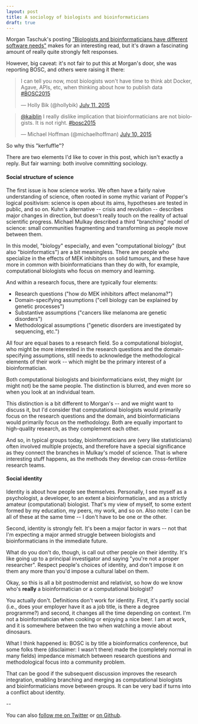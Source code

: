 ```yaml
---
layout: post
title: A sociology of biologists and bioinformaticians
draft: true
---
```


Morgan Taschuk's posting ["Biologists and bioinformaticians have different software needs"](https://modernmodelorganism.wordpress.com/2015/07/19/biologists-and-bioinformaticians-have-different-software-needs/) makes for an interesting read, but it's drawn a fascinating amount of really quite strongly felt responses.

However, big caveat: it's not fair to put this at Morgan's door, she was reporting BOSC, and others were raising it there:

<blockquote class="twitter-tweet" lang="en"><p lang="en" dir="ltr">I can tell you now, most biologists won&#39;t have time to think abt Docker, Agave, APIs, etc, when thinking about how to publish data <a href="https://twitter.com/hashtag/BOSC2015?src=hash">#BOSC2015</a></p>&mdash; Holly Bik (@hollybik) <a href="https://twitter.com/hollybik/status/619822732096745472">July 11, 2015</a></blockquote>
<script async src="//platform.twitter.com/widgets.js" charset="utf-8"></script>

<blockquote class="twitter-tweet" lang="en"><p lang="en" dir="ltr"><a href="https://twitter.com/kaiblin">@kaiblin</a> I really dislike implication that bioinformaticians are not biologists. It is not right. <a href="https://twitter.com/hashtag/bosc2015?src=hash">#bosc2015</a></p>&mdash; Michael Hoffman (@michaelhoffman) <a href="https://twitter.com/michaelhoffman/status/619444403808169984">July 10, 2015</a></blockquote>
<script async src="//platform.twitter.com/widgets.js" charset="utf-8"></script>

So why this "kerfuffle"?

There are two elements I'd like to cover in this post, which isn't exactly a reply. But fair warning: both involve committing sociology.

#### Social structure of science

The first issue is how science works. We often have a fairly naive understanding of science, often rooted in some mythic variant of Popper's logical positivism: science is open about its aims, hypotheses are tested in public, and so on. Kuhn's alternative -- crisis and revolution -- describes major changes in direction, but doesn't really touch on the reality of actual scientific progress. Michael Mulkay described a third "branching" model of science: small communities fragmenting and transforming as people move between them.

In this model, "biology" especially, and even "computational biology" (but also "bioinformatics") are a bit meaningless. There are people who specialize in the effects of MEK inhibitors on solid tumours, and these have more in common with bioinformaticians than they do with, for example, computational biologists who focus on memory and learning.

And within a research focus, there are typically four elements:

 * Research questions ("how do MEK inhibitors affect melanoma?")
 * Domain-specifying assumptions ("cell biology can be explained by genetic processes")
 * Substantive assumptions ("cancers like melanoma are genetic disorders")
 * Methodological assumptions ("genetic disorders are investigated by sequencing, etc.")

All four are equal bases to a research field. So a computational biologist, who might be more interested in the research questions and the domain-specifying assumptions, still needs to acknowledge the methodological elements of their work -- which might be the primary interest of a bioinformatician.

Both computational biologists and bioinformaticians exist, they might (or might not) be the same people. The distinction is blurred, and even more so when you look at an individual team.

This distinction is a bit different to Morgan's -- and we might want to discuss it, but I'd consider that computational biologists would primarily focus on the research questions and the domain, and bioinformaticians would primarily focus on the methodology. Both are equally important to high-quality research, as they complement each other.

And so, in typical groups today, bioinformaticians are (very like statisticians) often involved multiple projects, and therefore have a special significance as they connect the branches in Mulkay's model of science. That is where interesting stuff happens, as the methods they develop can cross-fertilize research teams.

#### Social identity

Identity is about how people see themselves. Personally, I see myself as a psychologist, a developer, to an extent a bioinformatician, and as a strictly amateur (computational) biologist. That's my view of myself, to some extent formed by my education, my peers, my work, and so on. Also note: I can be all of these at the same time -- I don't have to be one or the other.

Second, identity is strongly felt. It's been a major factor in wars -- not that I'm expecting a major armed struggle between biologists and bioinformaticians in the immediate future.

What do you don't do, though, is call out other people on their identity. It's like going up to a principal investigator and saying "you're not a proper researcher".  Respect people's choices of identity, and don't impose it on them any more than you'd impose a cultural label on them.

Okay, so this is all a bit postmodernist and relativist, so how do we know who's **really** a bioinformatician or a computational biologist?

You actually don't. Definitions don't work for identity. First, it's partly social (i.e., does your employer have it as a job title, is there a degree programme?) and second, it changes all the time depending on context. I'm not a bioinformatician when cooking or enjoying a nice beer. I am at work, and it is somewhere between the two when watching a movie about dinosaurs.

What I think happened is: BOSC is by title a bioinformatics conference, but some folks there (disclaimer: I wasn't there) made the (completely normal in many fields) impedance mismatch between research questions and methodological focus into a community problem.

That can be good if the subsequent discussion improves the research integration, enabling branching and merging as computational biologists and bioinformaticians move between groups. It can be very bad if turns into a conflict about identity.

--

You can also [follow me on Twitter](https://twitter.com/morungos) or [on Github](https://github.com/morungos).
